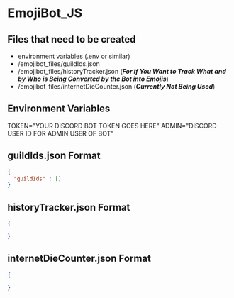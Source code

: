 # EmojiBot_JS

## Files that need to be created
* environment variables (.env or similar)
* /emojibot_files/guildIds.json
* /emojibot_files/historyTracker.json (***For If You Want to Track What and by Who is Being Converted by the Bot into Emojis***)
* /emojibot_files/internetDieCounter.json (***Currently Not Being Used***)

## Environment Variables
TOKEN="YOUR DISCORD BOT TOKEN GOES HERE"
ADMIN="DISCORD USER ID FOR ADMIN USER OF BOT"

## guildIds.json Format
```json
{
  "guildIds" : []
}
```
## historyTracker.json Format
```json
{

}
```

## internetDieCounter.json Format
```json
{

}
```
